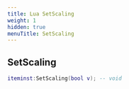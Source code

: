 ```yaml
---
title: Lua SetScaling
weight: 1
hidden: true
menuTitle: SetScaling
---
```

## SetScaling
```lua
iteminst:SetScaling(bool v); -- void
```